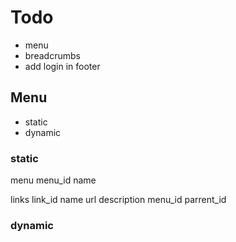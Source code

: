 # Todo

- menu
- breadcrumbs
- add login in footer

## Menu

- static
- dynamic

### static

menu
menu_id  name

links
link_id  name  url  description   menu_id   parrent_id

### dynamic

